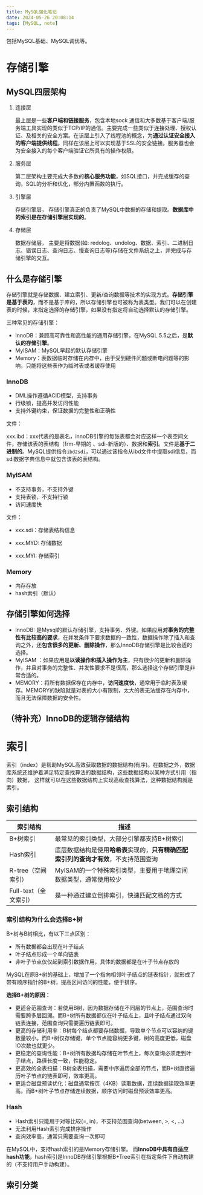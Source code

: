 ```yaml
---
title: MySQL强化笔记
date: 2024-05-26 20:08:14
tags: [MySQL, note]
---
```


包括MySQL基础、MySQL调优等。

<!-- more -->

# 存储引擎

## MySQL四层架构

1. 连接层

   最上层是一些**客户端和链接服务**，包含本地sock 通信和大多数基于客户端/服务端工具实现的类似于TCP/IP的通信。主要完成一些类似于连接处理、授权认证、及相关的安全方案。在该层上引入了线程池的概念，为**通过认证安全接入的客户端提供线程**。同样在该层上可以实现基于SSL的安全链接。服务器也会为安全接入的每个客户端验证它所具有的操作权限。

2. 服务层

   第二层架构主要完成大多数的**核心服务功能**，如SQL接口，并完成缓存的查询，SQL的分析和优化，部分内置函数的执行。

3. 引擎层

   存储引擎层， 存储引擎真正的负责了MySQL中数据的存储和提取。**数据库中的索引是在存储引擎层实现的**。

4. 存储层

   数据存储层， 主要是将数据(如: redolog、undolog、数据、索引、二进制日志、错误日志、查询日志、慢查询日志等)存储在文件系统之上，并完成与存储引擎的交互。

## 什么是存储引擎

存储引擎就是存储数据、建立索引、更新/查询数据等技术的实现方式。**存储引擎是基于表的**，而不是基于库的，所以存储引擎也可被称为表类型。我们可以在创建表的时候，来指定选择的存储引擎，如果没有指定将自动选择默认的存储引擎。



三种常见的存储引擎：

- InnoDB：兼顾高可靠性和高性能的通用存储引擎，在MySQL 5.5之后，是**默认的存储引擎**。
- MyISAM：MySQL早起的默认存储引擎
- Memory：表数据临时存储在内存中，由于受到硬件问题或断电问题等的影响，只能将这些表作为临时表或者缓存使用



### InnoDB

- DML操作遵循ACID模型，支持事务
- 行级锁，提高并发访问性能
- 支持外键约束，保证数据的完整性和正确性

文件：

xxx.ibd：xxx代表的是表名，innoDB引擎的每张表都会对应这样一个表空间文件，存储该表的表结构（frm-早期的 、sdi-新版的）、数据和**索引**。文件是**基于二进制的**。MySQL提供指令`ibd2sdi`，可以通过该指令从ibd文件中提取sdi信息，而sdi数据字典信息中就包含该表的表结构。

### MyISAM

- 不支持事务，不支持外键
- 支持表锁，不支持行锁
- 访问速度快

文件：

- xxx.sdi：存储表结构信息

- xxx.MYD: 存储数据

- xxx.MYI: 存储索引

### Memory

- 内存存放
- hash索引（默认）

## 存储引擎如何选择

- InnoDB: 是Mysql的默认存储引擎，支持事务、外键。如果应用**对事务的完整性有比较高的要求**，在并发条件下要求数据的一致性，数据操作除了插入和查询之外，还**包含很多的更新、删除操作**，那么InnoDB存储引擎是比较合适的选择。
- MyISAM ：如果应用是**以读操作和插入操作为主**，只有很少的更新和删除操作，并且对事务的完整性、并发性要求不是很高，那么选择这个存储引擎是非常合适的。
- MEMORY：将所有数据保存在内存中，**访问速度快**，通常用于临时表及缓存。MEMORY的缺陷就是对表的大小有限制，太大的表无法缓存在内存中，而且无法保障数据的安全性。

## （待补充）InnoDB的逻辑存储结构



# 索引

索引（index）是帮助MySQL高效获取数据的数据结构(有序)。在数据之外，数据库系统还维护着满足特定查找算法的数据结构，这些数据结构以某种方式引用（指向）数据， 这样就可以在这些数据结构上实现高级查找算法，这种数据结构就是索引。

## 索引结构

| 索引结构              | 描述                                                         |
| --------------------- | ------------------------------------------------------------ |
| B+树索引              | 最常见的索引类型，大部分引擎都支持B+树索引                   |
| Hash索引              | 底层数据结构是使用**哈希表**实现的，**只有精确匹配索引列的查询才有效**，不支持范围查询 |
| R-tree（空间索引）    | MyISAM的一个特殊索引类型，主要用于地理空间数据类型，通常使用较少 |
| Full-text（全文索引） | 是一种通过建立倒排索引，快速匹配文档的方式                   |

### 索引结构为什么会选择B+树

B+树与B树相比，有以下三点区别：

- 所有数据都会出现在叶子结点
- 叶子结点形成一个单向链表
- 非叶子节点仅仅起到索引数据作用，具体的数据都是在叶子节点存放的

MySQL在原B+树的基础上，增加了一个指向相邻叶子结点的链表指针，就形成了带有顺序指针的B+树，提高区间访问的性能，便于排序。

**选择B+树的原因：**

- 更适合范围查询：若使用B树，因为数据存储在不同层的节点上，范围查询时需要跨多层回溯。而B+树所有数据都仅在叶子结点上，且叶子结点通过双向链表连接，范围查询只需要遍历链表即可。
- 更高的存储利用率：B树每个结点都要存储数据，导致单个节点可以容纳的键数量较小。而B+树仅存储键，单个节点能容纳更多键，树的高度更低，磁盘IO次数也就更少。
- 更稳定的查询性能：B+树所有数据均存储在叶节点上，每次查询必须走到叶子结点，路径长度一致，性能稳定。
- 更高效的全表扫描：B树全表扫描，需要中序遍历全部的节点，而B+树直接遍历叶子节点的链表即可，效率更高。
- 更适合磁盘预读优化：磁盘通常按页（4KB）读取数据，连续数据读取效率更高。而B+树叶子节点存储连续数据，顺序访问时磁盘预读效率更高。

### Hash

- Hash索引只能用于对等比较(=, in)，不支持范围查询(between, >, <, ...)
- 无法利用Hash索引完成排序操作
- 查询效率高，通常只需要查询一次即可

在MySQL中，支持hash索引的是Memory存储引擎。 而**InnoDB中具有自适应hash功能**，hash索引是InnoDB存储引擎根据B+Tree索引在指定条件下自动构建的（不支持用户手动构建）。

## 索引分类






